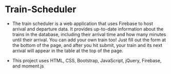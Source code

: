 # Train-Scheduler

* The train scheduler is a web application that uses Firebase to host arrival and departure data. It provides up-to-date information about the trains in the database, including their arrival time and how many minutes until their arrival. You can add your own train too! Just fill out the form at the bottom of the page, and after you hit submit, your train and its next arrival will appear in the table at the top of the page.

* This project uses HTML, CSS, Bootstrap, JavaScript, jQuery, Firebase, and moment.js